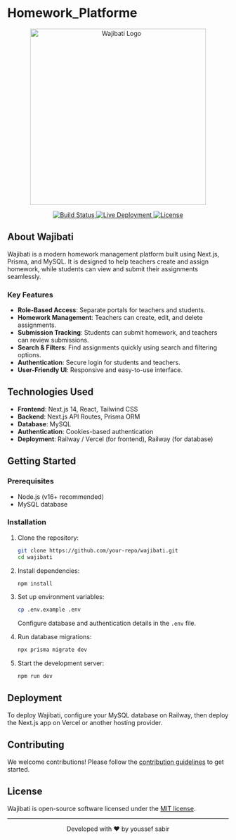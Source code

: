 ﻿# Homework_Platforme

 <p align="center">
  <a href="#" target="_blank">
    <img src="https://github.com/user-attachments/assets/7ea3a3e1-50e2-482e-ae51-e28d41bf1dbd" width="400" alt="Wajibati Logo">
  </a>
</p>

<p align="center">
  <a href="[https://github.com/your-repo/actions](https://github.com/youssefsabir101/Homework_Platforme)">
    <img src="[https://github.com/your-repo](https://github.com/youssefsabir101/Homework_Platform)/workflows/tests/badge.svg" alt="Build Status">
  </a>
  <a href="https://your-deployment-link.com">
    <img src="https://img.shields.io/badge/deployed-live-success" alt="Live Deployment">
  </a>
  <a href="https://opensource.org/licenses/MIT">
    <img src="https://img.shields.io/badge/license-MIT-blue.svg" alt="License">
  </a>
</p>

## About Wajibati

Wajibati is a modern homework management platform built using Next.js, Prisma, and MySQL. It is designed to help teachers create and assign homework, while students can view and submit their assignments seamlessly.

### Key Features
- **Role-Based Access**: Separate portals for teachers and students.
- **Homework Management**: Teachers can create, edit, and delete assignments.
- **Submission Tracking**: Students can submit homework, and teachers can review submissions.
- **Search & Filters**: Find assignments quickly using search and filtering options.
- **Authentication**: Secure login for students and teachers.
- **User-Friendly UI**: Responsive and easy-to-use interface.

## Technologies Used
- **Frontend**: Next.js 14, React, Tailwind CSS
- **Backend**: Next.js API Routes, Prisma ORM
- **Database**: MySQL
- **Authentication**: Cookies-based authentication
- **Deployment**: Railway / Vercel (for frontend), Railway (for database)

## Getting Started

### Prerequisites
- Node.js (v16+ recommended)
- MySQL database

### Installation
1. Clone the repository:
   ```sh
   git clone https://github.com/your-repo/wajibati.git
   cd wajibati
   ```
2. Install dependencies:
   ```sh
   npm install
   ```
3. Set up environment variables:
   ```sh
   cp .env.example .env
   ```
   Configure database and authentication details in the `.env` file.

4. Run database migrations:
   ```sh
   npx prisma migrate dev
   ```
5. Start the development server:
   ```sh
   npm run dev
   ```

## Deployment
To deploy Wajibati, configure your MySQL database on Railway, then deploy the Next.js app on Vercel or another hosting provider.

## Contributing
We welcome contributions! Please follow the [contribution guidelines](CONTRIBUTING.md) to get started.

## License
Wajibati is open-source software licensed under the [MIT license](https://opensource.org/licenses/MIT).

---

<p align="center">Developed with ❤️ by youssef sabir</p>


